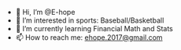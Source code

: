 - 👋 Hi, I’m @E-hope
- 👀 I’m interested in sports: Baseball/Basketball
- 🌱 I’m currently learning Financial Math and Stats
- 📫 How to reach me: ehope.2017@gmail.com

<!---
E-hope/E-hope is a ✨ special ✨ repository because its `README.md` (this file) appears on your GitHub profile.
You can click the Preview link to take a look at your changes.
--->
